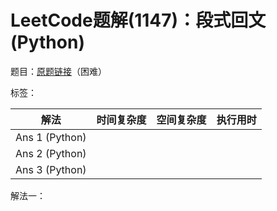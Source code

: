 # LeetCode题解(1147)：段式回文(Python)

题目：[原题链接](https://leetcode-cn.com/problems/longest-chunked-palindrome-decomposition/)（困难）

标签：

| 解法           | 时间复杂度 | 空间复杂度 | 执行用时 |
| -------------- | ---------- | ---------- | -------- |
| Ans 1 (Python) |            |            |          |
| Ans 2 (Python) |            |            |          |
| Ans 3 (Python) |            |            |          |

解法一：

